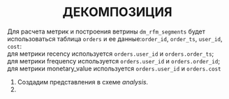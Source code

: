 <h1 align="center">ДЕКОМПОЗИЦИЯ</h1>

  Для расчета метрик и построения ветрины ``dm_rfm_segments`` будет использоваться таблица ``orders`` и ее данные:``order_id``,  ``order_ts``, ``user_id``, ``cost``:</br>
  для метрики recency используется ``orders.user_id`` и ``orders.order_ts``; </br>
  для метрики frequency используется ``orders.user_id`` и ``orders.order_id``; </br>
  для метрики monetary_value используется ``orders.user_id`` и ``orders.cost`` </br>

1. Создадим представления в схеме *analysis*.
2. 
